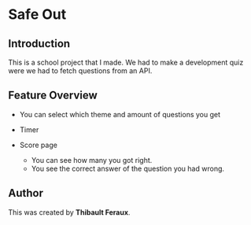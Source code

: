 # Safe Out
## Introduction
This is a school project that I made.
We had to make a development quiz were we had to fetch questions from an API.

## Feature Overview
* You can select which theme and amount of questions you get

* Timer

* Score page
    * You can see how many you got right.
    * You see the correct answer of the question you had wrong.

## Author
This was created by **Thibault Feraux**.